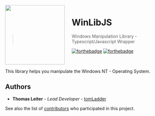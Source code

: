 <img src="https://raw.githubusercontent.com/tomLadder/WinLibJS/master/img/windows.ico?token=ATcsxKL_-0VXSMSv3Uz7NCUfcYY0Er_Iks5Z_Yo_wA%3D%3D" align="left" width="192px" height="192px"/>
<img align="left" width="0" height="192px" hspace="10"/>

# WinLibJS
> Windows Manipulation Library - Typescript/Javascript Wrapper

[![forthebadge](http://forthebadge.com/images/badges/powered-by-electricity.svg)](http://forthebadge.com)
[![forthebadge](http://forthebadge.com/images/badges/built-with-love.svg)](http://forthebadge.com)

</br>
</br>
This library helps you manipulate the Windows NT - Operating System.

<br>

## Authors

* **Thomas Leiter** - *Lead Developer* - [tomLadder](https://github.com/tomLadder)

See also the list of [contributors](https://github.com/tomLadder/WinLibJS/contributors) who participated in this project.
